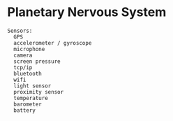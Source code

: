 # Planetary Nervous System

    Sensors:
      GPS
      accelerometer / gyroscope
      microphone
      camera
      screen pressure
      tcp/ip
      bluetooth
      wifi
      light sensor
      proximity sensor
      temperature
      barometer
      battery

